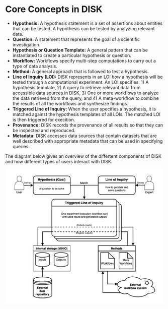 # Core Concepts in DISK

 - **Hypothesis:** A hypothesis statement is a set of assertions about entities that can be tested. A hypothesis can be tested by analyzing relevant data.
 - **Question:** A statement that represents the goal of a scientific investigation.
 - **Hypothesis or Question Template:**  A general pattern that can be instantiated to create a particular hypothesis or question.  
 - **Workflow:**  Workflows specify multi-step computations to carry out a type of data analysis.
 - **Method:** A general approach that is followed to test a hypothesis.  
 - **Line of Inquiry (LOI):** DISK represents in an LOI *how* a hypothesis will be tested through a computational experiment. An LOI specifies: 1) A hypothesis template, 2) A query to retrieve relevant data from accessible data sources in DISK, 3) One or more workflows to analyze the data retrieved from the query, and 4) A meta-workflow to combine the results of all the workflows and synthesize findings.  
 - **Triggered Line of Inquiry:** When the user specifies a hypothesis, it is matched against the hypothesis templates of all LOIs.  The matched LOI is then triggered for execition.  
 - **Provenance:** DISK records the provenance of all results so that they can be inspected and reproduced. 
 - **Metadata:** DISK accesses data sources that contain datasets that are well described with appropriate metadata that can be used in specifying queries.

The diagram below gives an overview of the differtent components of DISK and how different types of users interact with DISK.


![Disk overview](figures/DISK-overview.png "DISK Overview")
